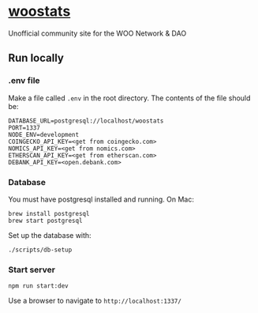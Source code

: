 # [woostats](https://woostats.io/)

Unofficial community site for the WOO Network & DAO

## Run locally

### .env file

Make a file called `.env` in the root directory.
The contents of the file should be:

```
DATABASE_URL=postgresql://localhost/woostats
PORT=1337
NODE_ENV=development
COINGECKO_API_KEY=<get from coingecko.com>
NOMICS_API_KEY=<get from nomics.com>
ETHERSCAN_API_KEY=<get from etherscan.com>
DEBANK_API_KEY=<open.debank.com>
```

### Database
You must have postgresql installed and running. On Mac:

```
brew install postgresql
brew start postgresql
```

Set up the database with:

```
./scripts/db-setup
```

### Start server

```
npm run start:dev
```

Use a browser to navigate to `http://localhost:1337/`
